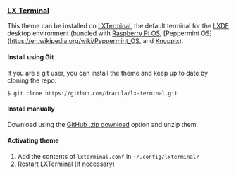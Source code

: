 ### [LX Terminal](https://github.com/lxde/lxterminal)

This theme can be installed on [LXTerminal](https://github.com/lxde/lxterminal), the default terminal for the [LXDE](https://en.wikipedia.org/wiki/LXDE) desktop environment (bundled with [Raspberry Pi OS](https://en.wikipedia.org/wiki/Raspberry_Pi_OS), [Peppermint OS](https://en.wikipedia.org/wiki/Peppermint_OS, and [Knoppix](https://en.wikipedia.org/wiki/Knoppix)).

#### Install using Git

If you are a git user, you can install the theme and keep up to date by cloning the repo:

    $ git clone https://github.com/dracula/lx-terminal.git

#### Install manually

Download using the [GitHub .zip download](https://github.com/dracula/lx-terminal/archive/master.zip) option and unzip them.

#### Activating theme

1. Add the contents of `lxterminal.conf` in `~/.config/lxterminal/`
2. Restart LXTerminal (if necessary)
